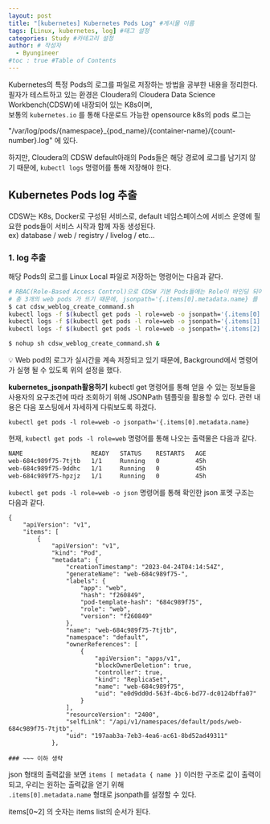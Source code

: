 ```yaml
---
layout: post
title: "[kubernetes] Kubernetes Pods Log" #게시물 이름
tags: [Linux, kubernetes, log] #태그 설정
categories: Study #카테고리 설정
author: # 작성자
  - Byungineer
#toc : true #Table of Contents
---
```


Kubernetes의 특정 Pods의 로그를 파일로 저장하는 방법을 공부한 내용을 정리한다.   
필자가 테스트하고 있는 환경은 Cloudera의 Cloudera Data Science Workbench(CDSW)에 내장되어 있는 K8s이며,   
보통의 `kubernetes.io` 를 통해 다운로드 가능한 opensource k8s의 pods 로그는   

"/var/log/pods/{namespace}_{pod_name}/{container-name}/{count-number}.log" 에 있다.

하지만, Cloudera의 CDSW default아래의 Pods들은 해당 경로에 로그를 남기지 않기 때문에, `kubectl logs` 명령어를 통해 저장해야 한다.


## Kubernetes Pods log 추출

CDSW는 K8s, Docker로 구성된 서비스로, default 네임스페이스에 서비스 운영에 필요한 pods들이 서비스 시작과 함께 자동 생성된다.   
ex) database / web / registry / livelog / etc...

### 1. log 추출
해당 Pods의 로그를 Linux Local 파일로 저장하는 명령어는 다음과 같다.   
```bash
# RBAC(Role-Based Access Control)으로 CDSW 기본 Pods들에는 Role이 바인딩 되어 있습니다.
# 총 3개의 web pods 가 뜨기 때문에, jsonpath='{.items[0].metadata.name} 를 통한 pods 구분
$ cat cdsw_weblog_create_command.sh 
kubectl logs -f $(kubectl get pods -l role=web -o jsonpath='{.items[0].metadata.name}')  >  $PWD/cdsw_web1.log & \
kubectl logs -f $(kubectl get pods -l role=web -o jsonpath='{.items[1].metadata.name}')  >  $PWD/cdsw_web2.log & \
kubectl logs -f $(kubectl get pods -l role=web -o jsonpath='{.items[2].metadata.name}')  >  $PWD/cdsw_web3.log

$ nohup sh cdsw_weblog_create_command.sh &
```   
  <aside>
  💡 Web pod의 로그가 실시간을 계속 저장되고 있기 때문에, Background에서 명령어가 실행 될 수 있도록 위의 설정을 했다.
  </aside>  

**kubernetes_jsonpath활용하기**
kubectl get 명령어를 통해 얻을 수 있는 정보들을 사용자의 요구조건에 따라 조회하기 위해 JSONPath 템플릿을 활용할 수 있다. 관련 내용은 다음 포스팅에서 자세하게 다뤄보도록 하겠다.   

```
kubectl get pods -l role=web -o jsonpath='{.items[0].metadata.name}
```
현재, `kubectl get pods -l role=web` 명령어를 통해 나오는 출력물은 다음과 같다.

```bash
NAME                   READY   STATUS    RESTARTS   AGE
web-684c989f75-7tjtb   1/1     Running   0          45h
web-684c989f75-9ddhc   1/1     Running   0          45h
web-684c989f75-hpzjz   1/1     Running   0          45h
```

`kubectl get pods -l role=web -o json` 명령어를 통해 확인한 json 포멧 구조는 다음과 같다.
```
{
    "apiVersion": "v1",
    "items": [
        {
            "apiVersion": "v1",
            "kind": "Pod",
            "metadata": {
                "creationTimestamp": "2023-04-24T04:14:54Z",
                "generateName": "web-684c989f75-",
                "labels": {
                    "app": "web",
                    "hash": "f260849",
                    "pod-template-hash": "684c989f75",
                    "role": "web",
                    "version": "f260849"
                },
                "name": "web-684c989f75-7tjtb",
                "namespace": "default",
                "ownerReferences": [
                    {
                        "apiVersion": "apps/v1",
                        "blockOwnerDeletion": true,
                        "controller": true,
                        "kind": "ReplicaSet",
                        "name": "web-684c989f75",
                        "uid": "e0d9dd0d-563f-4bc6-bd77-dc0124bffa07"
                    }
                ],
                "resourceVersion": "2400",
                "selfLink": "/api/v1/namespaces/default/pods/web-684c989f75-7tjtb",
                "uid": "197aab3a-7eb3-4ea6-ac61-8bd52ad49311"
            },

### ~~~ 이하 생략
```
json 형태의 출력값을 보면 `items [ metadata { name }]` 이러한 구조로 값이 출력이 되고, 우리는 원하는 출력값을 얻기 위해   
`.items[0].metadata.name` 형태로 jsonpath를 설정할 수 있다.   

items[0~2] 의 숫자는 items list의 순서가 된다.